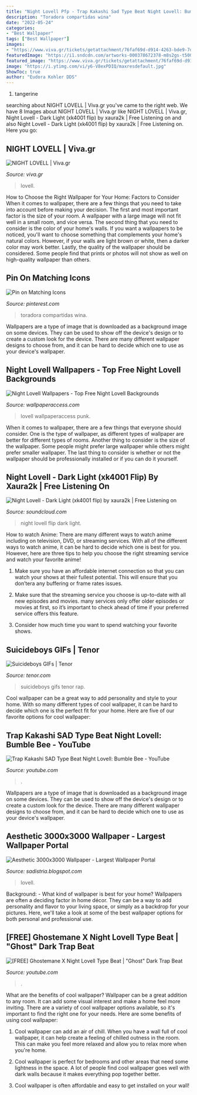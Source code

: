 ```yaml
---
title: "Night Lovell Pfp - Trap Kakashi Sad Type Beat Night Lovell: Bumble Bee"
description: "Toradora compartidas wina"
date: "2022-05-24"
categories:
- "Best Wallpaper"
tags: ["Best Wallpaper"]
images:
- "https://www.viva.gr/tickets/getattachment/76faf69d-d914-4263-bde9-7dfc416aadc0/NIGHT-LOVELL6bd8c569-3b22-42d7-bed3-172663cbb19d.png"
featuredImage: "https://i1.sndcdn.com/artworks-000378672378-m8s2gs-t500x500.jpg"
featured_image: "https://www.viva.gr/tickets/getattachment/76faf69d-d914-4263-bde9-7dfc416aadc0/NIGHT-LOVELL6bd8c569-3b22-42d7-bed3-172663cbb19d.png"
image: "https://i.ytimg.com/vi/y6-V8exPDIQ/maxresdefault.jpg"
ShowToc: true
author: "Eudora Kohler DDS"
---
```



1. tangerine 

	

		
searching about NIGHT LOVELL | Viva.gr you've came to the right web. We have 8 Images about NIGHT LOVELL | Viva.gr like NIGHT LOVELL | Viva.gr, Night Lovell - Dark Light (xk4001 flip) by xaura2k | Free Listening on and also Night Lovell - Dark Light (xk4001 flip) by xaura2k | Free Listening on. Here you go:
		
    
## NIGHT LOVELL | Viva.gr

<img loading=lazy src="https://www.viva.gr/tickets/getattachment/76faf69d-d914-4263-bde9-7dfc416aadc0/NIGHT-LOVELL6bd8c569-3b22-42d7-bed3-172663cbb19d.png" onerror="this.onerror=null;this.src='https://tse2.mm.bing.net/th?id=OIP.7GzBs-HsSgV4HnbTsYiNmwHaCQ&amp;pid=15.1';" alt="NIGHT LOVELL | Viva.gr">

_Source: viva.gr_

>lovell. 

	

How to Choose the Right Wallpaper for Your Home: Factors to Consider
When it comes to wallpaper, there are a few things that you need to take into account before making your decision. The first and most important factor is the size of your room. A wallpaper with a large image will not fit well in a small room, and vice versa. 
The second thing that you need to consider is the color of your home's walls. If you want a wallpapers to be noticed, you'll want to choose something that complements your home's natural colors. However, if your walls are light brown or white, then a darker color may work better. 
Lastly, the quality of the wallpaper should be considered. Some people find that prints or photos will not show as well on high-quality wallpaper than others.

    
## Pin On Matching Icons

<img loading=lazy src="https://i.pinimg.com/originals/26/8f/01/268f01da68d513d886a51e294da25c98.png" onerror="this.onerror=null;this.src='https://tse2.mm.bing.net/th?id=OIP.nl73x8a0sexJ0Oo2f2--xgHaHa&amp;pid=15.1';" alt="Pin on Matching Icons">

_Source: pinterest.com_

>toradora compartidas wina. 

	

Wallpapers are a type of image that is downloaded as a background image on some devices. They can be used to show off the device's design or to create a custom look for the device. There are many different wallpaper designs to choose from, and it can be hard to decide which one to use as your device's wallpaper.

    
## Night Lovell Wallpapers - Top Free Night Lovell Backgrounds

<img loading=lazy src="https://wallpaperaccess.com/full/4013270.jpg" onerror="this.onerror=null;this.src='https://tse3.mm.bing.net/th?id=OIP.zH2aGIiEhtpkK9FfwoZ5jwHaNL&amp;pid=15.1';" alt="Night Lovell Wallpapers - Top Free Night Lovell Backgrounds">

_Source: wallpaperaccess.com_

>lovell wallpaperaccess punk. 

	

When it comes to wallpaper, there are a few things that everyone should consider. One is the type of wallpaper, as different types of wallpaper are better for different types of rooms. Another thing to consider is the size of the wallpaper. Some people might prefer large wallpaper while others might prefer smaller wallpaper. The last thing to consider is whether or not the wallpaper should be professionally installed or if you can do it yourself.

    
## Night Lovell - Dark Light (xk4001 Flip) By Xaura2k | Free Listening On

<img loading=lazy src="https://i1.sndcdn.com/artworks-000378672378-m8s2gs-t500x500.jpg" onerror="this.onerror=null;this.src='https://tse2.mm.bing.net/th?id=OIP.3K6rX8dHGS7TfJ1xaE7DIAHaHa&amp;pid=15.1';" alt="Night Lovell - Dark Light (xk4001 flip) by xaura2k | Free Listening on">

_Source: soundcloud.com_

>night lovell flip dark light. 

	

How to watch Anime: There are many different ways to watch anime including on television, DVD, or streaming services.
With all of the different ways to watch anime, it can be hard to decide which one is best for you. However, here are three tips to help you choose the right streaming service and watch your favorite anime!
1. Make sure you have an affordable internet connection so that you can watch your shows at their fullest potential. This will ensure that you don’tera any buffering or frame rates issues.

2. Make sure that the streaming service you choose is up-to-date with all new episodes and movies. many services only offer older episodes or movies at first, so it’s important to check ahead of time if your preferred service offers this feature.

3. Consider how much time you want to spend watching your favorite shows.

    
## Suicideboys GIFs | Tenor

<img loading=lazy src="https://media.tenor.com/images/f3bb947464c6ad707397630a3f9796d9/tenor.gif" onerror="this.onerror=null;this.src='https://tse3.mm.bing.net/th?id=OIP.87uUdGTGrXBzl2MKP5eW2QAAAA&amp;pid=15.1';" alt="Suicideboys GIFs | Tenor">

_Source: tenor.com_

>suicideboys gifs tenor rap. 

	

Cool wallpaper can be a great way to add personality and style to your home. With so many different types of cool wallpaper, it can be hard to decide which one is the perfect fit for your home. Here are five of our favorite options for cool wallpaper: 

    
## Trap Kakashi SAD Type Beat Night Lovell: Bumble Bee - YouTube

<img loading=lazy src="https://i.ytimg.com/vi/y6-V8exPDIQ/maxresdefault.jpg" onerror="this.onerror=null;this.src='https://tse1.mm.bing.net/th?id=OIP.GcoFcGRyg1r9Yi_neLe68wHaEK&amp;pid=15.1';" alt="Trap Kakashi SAD Type Beat Night Lovell: Bumble Bee - YouTube">

_Source: youtube.com_

>. 

	

Wallpapers are a type of image that is downloaded as a background image on some devices. They can be used to show off the device's design or to create a custom look for the device. There are many different wallpaper designs to choose from, and it can be hard to decide which one to use as your device's wallpaper.

    
## Aesthetic 3000x3000 Wallpaper - Largest Wallpaper Portal

<img loading=lazy src="https://i.pinimg.com/originals/47/36/c0/4736c08317a2882a7a0dda8855fe9f56.jpg" onerror="this.onerror=null;this.src='https://tse3.mm.bing.net/th?id=OIP.DrRaX-3VJL5CsydnO0VWqgHaHa&amp;pid=15.1';" alt="Aesthetic 3000x3000 Wallpaper - Largest Wallpaper Portal">

_Source: sadistria.blogspot.com_

>lovell. 

	

Background: - What kind of wallpaper is best for your home?
Wallpapers are often a deciding factor in home décor. They can be a way to add personality and flavor to your living space, or simply as a backdrop for your pictures. Here, we'll take a look at some of the best wallpaper options for both personal and professional use.

    
## [FREE] Ghostemane X Night Lovell Type Beat | &quot;Ghost&quot; Dark Trap Beat

<img loading=lazy src="https://i.ytimg.com/vi/CKRKgjRq21M/maxresdefault.jpg" onerror="this.onerror=null;this.src='https://tse3.mm.bing.net/th?id=OIP.Q_dBGkaA6CvdbCcMKvrCoQHaEK&amp;pid=15.1';" alt="[FREE] Ghostemane X Night Lovell Type Beat | &quot;Ghost&quot; Dark Trap Beat">

_Source: youtube.com_

>. 

	

What are the benefits of cool wallpaper?
Wallpaper can be a great addition to any room. It can add some visual interest and make a home feel more inviting. There are a variety of cool wallpaper options available, so it's important to find the right one for your needs. Here are some benefits of using cool wallpaper: 
1. Cool wallpaper can add an air of chill. When you have a wall full of cool wallpaper, it can help create a feeling of chilled outness in the room. This can make you feel more relaxed and allow you to relax more when you're home. 

2. Cool wallpaper is perfect for bedrooms and other areas that need some lightness in the space. A lot of people find cool wallpaper goes well with dark walls because it makes everything pop together better. 

3. Cool wallpaper is often affordable and easy to get installed on your wall!

